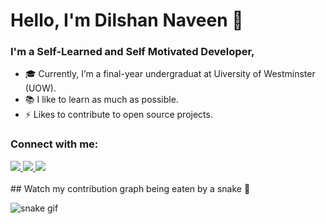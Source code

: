 # Hello, I'm Dilshan Naveen 👋

### I'm a Self-Learned and Self Motivated Developer,

- 🎓️ Currently, I’m a final-year undergraduat at Uiversity of Westminster (UOW).
- 📚️ I like to learn as much as possible.
- ⚡️ Likes to contribute to open source projects.

### Connect with me:

<a href="https://www.facebook.com/dilshan.naveen.5">
    <img src="https://img.shields.io/badge/Facebook-1877F2?style=for-the-badge&logo=facebook&logoColor=white">
</a>

<a href="https://www.instagram.com/dilshannaveenme/">
    <img src="https://img.shields.io/badge/Instagram-E4405F?style=for-the-badge&logo=instagram&logoColor=white">
</a>


<a href="https://www.linkedin.com/in/dilshan-naveen-588200148/">
    <img src="https://img.shields.io/badge/LinkedIn-0077B5?style=for-the-badge&logo=linkedin&logoColor=white">
</a>


<br />
<br />
## Watch my contribution graph being eaten by a snake 🐍

![snake gif](https://github.com/DilshanNaveen/DilshanNaveen/blob/output/github-snake-dark.svg)
